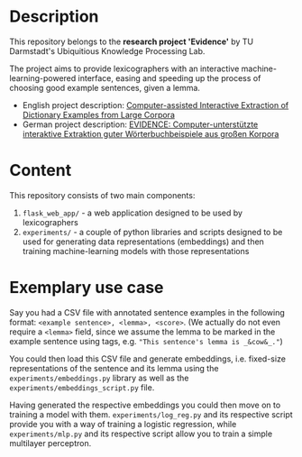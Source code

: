 # Description
This repository belongs to the **research project 'Evidence'** by TU Darmstadt's Ubiquitious Knowledge Processing Lab.

The project aims to provide lexicographers with an interactive machine-learning-powered interface, easing and speeding up the process of choosing good example sentences, given a lemma.
- English project description: [Computer-assisted Interactive Extraction of Dictionary Examples from Large Corpora](https://www.informatik.tu-darmstadt.de/ukp/research_6/current_projects/ukp_evidence/ukp_project_evidence.en.jsp)
- German project description: [ EVIDENCE: Computer-unterstützte interaktive Extraktion guter Wörterbuchbeispiele aus großen Korpora](https://gepris.dfg.de/gepris/projekt/433249742)


# Content
This repository consists of two main components:
1. `flask_web_app/` - a web application designed to be used by lexicographers
2. `experiments/` - a couple of python libraries and scripts designed to be used for generating data representations (embeddings)
and then training machine-learning models with those representations

# Exemplary use case
Say you had a CSV file with annotated sentence examples in the following format:
`<example sentence>, <lemma>, <score>`. 
(We actually do not even require a `<lemma>` field, since we assume the lemma to be marked
in the example sentence using tags, e.g. `"This sentence's lemma is _&cow&_."`)

You could then load this CSV file and generate embeddings, i.e. fixed-size representations of the sentence and its lemma
using the `experiments/embeddings.py` library as well as the `experiments/embeddings_script.py` file.

Having generated the respective embeddings you could then move on to training a model with them. `experiments/log_reg.py` 
and its respective script provide you with a way of training a logistic regression, while `experiments/mlp.py` and its respective
script allow you to train a simple multilayer perceptron.